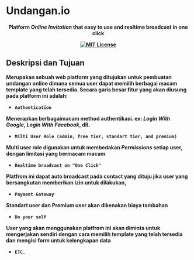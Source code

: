 # Undangan.io

<p align="center">
  <strong>Platform <em>Online Invitation</em> that easy to use and realtime broadcast in one click<strong>
</p>
<p align="center">
  <a href="https://opensource.org/licenses/MIT"><img src="https://img.shields.io/badge/License-MIT-yellow.svg" alt="MIT License"/></a>
</p>

## Deskripsi dan Tujuan

Merupakan sebuah web platform yang ditujukan untuk pembuatan undangan online dimana semua user dapat memilih berbagai macam template yang telah tersedia. Secara garis besar fitur yang akan diusung pada platform ini adalah:

- `Authentication`

Menerapkan berbagaimacam method authentikasi. ex: <em>Login With Google</em>, <em>Login With Facebook</em>, dll.

- `Milti User Role (admin, free tier, standart tier, and premium)`

Multi user role digunakan untuk membedakan <em><strong>Permissions<strong></em> setiap user, dengan limitasi yang bermacam macam

- `Realtime broadcast on "One Click"`

Platfrom ini dapat auto broadcast pada contact yang dituju jika user yang bersangkutan memberikan izin untuk dilakukan,

- `Payment Gateway`

Standart user dan Premium user akan dikenakan biaya tambahan

- `Do your self`

User yang akan menggunakan platfrom ini akan diminta untuk mengerjakan sendiri dengan cara memilih template yang telah tersedia dan mengisi form untuk kelengkapan data

- `ETC.`
